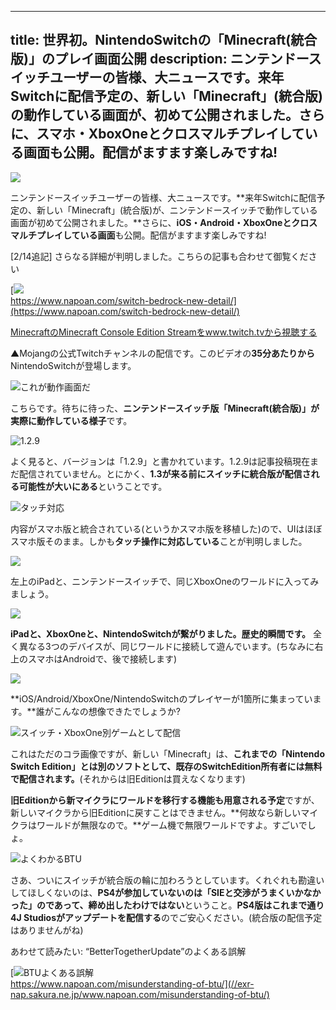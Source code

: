 
---
title: 世界初。NintendoSwitchの「Minecraft(統合版)」のプレイ画面公開
description: ニンテンドースイッチユーザーの皆様、大ニュースです。来年Switchに配信予定の、新しい「Minecraft」(統合版)の動作している画面が、初めて公開されました。さらに、スマホ・XboxOneとクロスマルチプレイしている画面も公開。配信がますます楽しみですね!
---

![](https://cdn-ak.f.st-hatena.com/images/fotolife/s/sasigume/20210208/20210208122019.png)

ニンテンドースイッチユーザーの皆様、大ニュースです。**来年Switchに配信予定の、新しい「Minecraft」(統合版)が、ニンテンドースイッチで動作している画面が初めて公開されました。**さらに、**iOS・Android・XboxOneとクロスマルチプレイしている画面**も公開。配信がますます楽しみですね!

\[2/14追記\] さらなる詳細が判明しました。こちらの記事も合わせて御覧ください

[![](https://cdn-ak.f.st-hatena.com/images/fotolife/s/sasigume/20210208/20210208102952.png)  
https://www.napoan.com/switch-bedrock-new-detail/](https://www.napoan.com/switch-bedrock-new-detail/)

[MinecraftのMinecraft Console Edition Streamをwww.twitch.tvから視聴する](https://www.twitch.tv/videos/209211625?tt_content=text_link&tt_medium=vod_embed)

▲Mojangの公式Twitchチャンネルの配信です。このビデオの**35分あたりから**NintendoSwitchが登場します。

![これが動作画面だ](https://cdn-ak.f.st-hatena.com/images/fotolife/s/sasigume/20210208/20210208114630.png)

こちらです。待ちに待った、**ニンテンドースイッチ版「Minecraft(統合版)」が実際に動作している様子**です。

![1.2.9](https://cdn-ak.f.st-hatena.com/images/fotolife/s/sasigume/20210208/20210208101438.png)

よく見ると、バージョンは「1.2.9」と書かれています。1.2.9は記事投稿現在まだ配信されていません。とにかく、**1.3が来る前にスイッチに統合版が配信される可能性が大いにある**ということです。

![タッチ対応](https://cdn-ak.f.st-hatena.com/images/fotolife/s/sasigume/20210208/20210208104026.png)

内容がスマホ版と統合されている(というかスマホ版を移植した)ので、UIはほぼスマホ版そのまま。しかも**タッチ操作に対応している**ことが判明しました。

![](https://cdn-ak.f.st-hatena.com/images/fotolife/s/sasigume/20210208/20210208114635.png)

左上のiPadと、ニンテンドースイッチで、同じXboxOneのワールドに入ってみましょう。

![](https://cdn-ak.f.st-hatena.com/images/fotolife/s/sasigume/20210208/20210208114639.png)

**iPadと、XboxOneと、NintendoSwitchが繋がりました。歴史的瞬間です。** 全く異なる3つのデバイスが、同じワールドに接続して遊んでいます。(ちなみに右上のスマホはAndroidで、後で接続します)

![](https://cdn-ak.f.st-hatena.com/images/fotolife/s/sasigume/20210208/20210208105518.png)

**iOS/Android/XboxOne/NintendoSwitchのプレイヤーが1箇所に集まっています。**誰がこんなの想像できたでしょうか?

![スイッチ・XboxOne別ゲームとして配信](https://cdn-ak.f.st-hatena.com/images/fotolife/s/sasigume/20210208/20210208105523.png)

これはただのコラ画像ですが、新しい「Minecraft」は、**これまでの「Nintendo Switch Edition」とは別のソフトとして、既存のSwitchEdition所有者には無料で配信されます。**(それからは旧Editionは買えなくなります)

**旧Editionから新マイクラにワールドを移行する機能も用意される予定**ですが、新しいマイクラから旧Editionに戻すことはできません。**何故なら新しいマイクラはワールドが無限なので。**ゲーム機で無限ワールドですよ。すごいでしょ。

![よくわかるBTU](https://cdn-ak.f.st-hatena.com/images/fotolife/s/sasigume/20210208/20210208091112.png)

さあ、ついにスイッチが統合版の輪に加わろうとしています。くれぐれも勘違いしてほしくないのは、**PS4が参加していないのは「SIEと交渉がうまくいかなかった」のであって、締め出したわけではない**ということ。**PS4版はこれまで通り4J Studiosがアップデートを配信する**のでご安心ください。(統合版の配信予定はありませんがね)

あわせて読みたい: “BetterTogetherUpdate”のよくある誤解

[![BTUよくある誤解](https://cdn-ak.f.st-hatena.com/images/fotolife/s/sasigume/20210208/20210208122155.png)  
https://www.napoan.com/misunderstanding-of-btu/](//exr-nap.sakura.ne.jp/www.napoan.com/misunderstanding-of-btu/)
